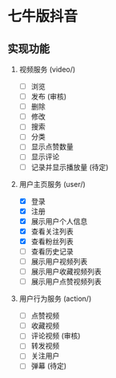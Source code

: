 # 七牛版抖音

## 实现功能

1. 视频服务 (video/)

    - [ ] 浏览
    - [ ] 发布 (审核)
    - [ ] 删除
    - [ ] 修改
    - [ ] 搜索
    - [ ] 分类
    - [ ] 显示点赞数量
    - [ ] 显示评论
    - [ ] 记录并显示播放量 (待定)

2. 用户主页服务 (user/)

    - [x] 登录
    - [x] 注册
    - [x] 展示用户个人信息
    - [x] 查看关注列表
    - [x] 查看粉丝列表
    - [ ] 查看历史记录
    - [ ] 展示用户视频列表
    - [ ] 展示用户收藏视频列表
    - [ ] 展示用户点赞视频列表

3. 用户行为服务 (action/)

    - [ ] 点赞视频
    - [ ] 收藏视频
    - [ ] 评论视频 (审核)
    - [ ] 转发视频
    - [ ] 关注用户
    - [ ] 弹幕 (待定)